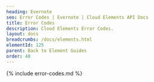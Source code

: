 ```yaml
---
heading: Evernote
seo: Error Codes | Evernote | Cloud Elements API Docs
title: Error Codes
description: Cloud Elements Error Codes.
layout: docs
breadcrumbs: /docs/elements.html
elementId: 125
parent: Back to Element Guides
order: 40
---
```


{% include error-codes.md %}
